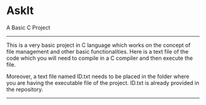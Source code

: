# AskIt
A Basic C Project
*****************************************************************************************
This is a very basic project in C language which works on the concept of file management
and other basic functionalities. Here is a text file of the code which you will need to
compile in a C compiler and then execute the file.

Moreover, a text file named ID.txt needs to be placed in the folder where you are having
the executable file of the project. ID.txt is already provided in the repository.
*****************************************************************************************
